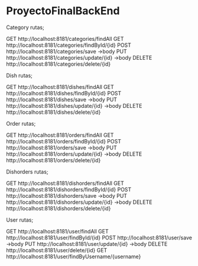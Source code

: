 # ProyectoFinalBackEnd



Category rutas;

GET http://localhost:8181/categories/findAll
GET http://localhost:8181/categories/findById/{id}
POST http://localhost:8181/categories/save ->body
PUT  http://localhost:8181/categories/update/{id} ->body
DELETE http://localhost:8181/categories/delete/{id}


Dish rutas;

GET http://localhost:8181/dishes/findAll
GET http://localhost:8181/dishes/findById/{id}
POST http://localhost:8181/dishes/save ->body
PUT  http://localhost:8181/dishes/update/{id} ->body
DELETE http://localhost:8181/dishes/delete/{id}


Order rutas;

GET http://localhost:8181/orders/findAll
GET http://localhost:8181/orders/findById/{id}
POST http://localhost:8181/orders/save ->body
PUT  http://localhost:8181/orders/update/{id} ->body
DELETE http://localhost:8181/orders/delete/{id}

Dishorders rutas;

GET http://localhost:8181/dishorders/findAll
GET http://localhost:8181/dishorders/findById/{id}
POST http://localhost:8181/dishorders/save ->body
PUT  http://localhost:8181/dishorders/update/{id} ->body
DELETE http://localhost:8181/dishorders/delete/{id}

User rutas;

GET http://localhost:8181/user/findAll
GET http://localhost:8181/user/findById/{id}
POST http://localhost:8181/user/save ->body
PUT  http://localhost:8181/user/update/{id} ->body
DELETE http://localhost:8181/user/delete/{id}
GET http://localhost:8181/user/findByUsername/{username}
